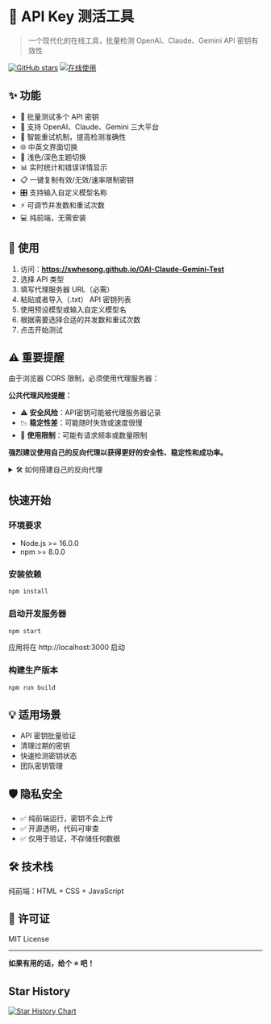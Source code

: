 # 🔑 API Key 测活工具
> 一个现代化的在线工具，批量检测 OpenAI、Claude、Gemini API 密钥有效性

[![GitHub stars](https://img.shields.io/github/stars/swhesong/api-key-tester?style=flat&color=yellow)](https://github.com/swhesong/api-key-tester)
[![在线使用](https://img.shields.io/badge/在线使用-GitHub%20Pages-blue)](https://swhesong.github.io/api-key-tester)

## ✨ 功能

- 🚀 批量测试多个 API 密钥
- 🎯 支持 OpenAI、Claude、Gemini 三大平台
- 🔄 智能重试机制，提高检测准确性
- 🌐 中英文界面切换
- 🌙 浅色/深色主题切换
- 📊 实时统计和错误详情显示
- 📋 一键复制有效/无效/速率限制密钥
- 🎛️ 支持输入自定义模型名称
- ⚡ 可调节并发数和重试次数
- 💻 纯前端，无需安装

## 🚀 使用

1. 访问：**https://swhesong.github.io/OAI-Claude-Gemini-Test**
2. 选择 API 类型
3. 填写代理服务器 URL（必需）
4. 粘贴或者导入（.txt） API 密钥列表
5. 使用预设模型或输入自定义模型名
6. 根据需要选择合适的并发数和重试次数
7. 点击开始测试

## ⚠️ 重要提醒

由于浏览器 CORS 限制，必须使用代理服务器：

**公共代理风险提醒：**
- ⚠️ **安全风险**：API密钥可能被代理服务器记录
- 📉 **稳定性差**：可能随时失效或速度很慢
- 🚫 **使用限制**：可能有请求频率或数量限制

**强烈建议使用自己的反向代理以获得更好的安全性、稳定性和成功率。**

<details>
<summary>🛠️ 如何搭建自己的反向代理</summary>

<details>
<summary>📦 Cloudflare Workers 方案</summary>

1. **注册 Cloudflare 账号**：访问 [cloudflare.com](https://cloudflare.com) 注册

2. **创建 Worker**：
   - 进入 Cloudflare Dashboard
   - 点击 `Workers & Pages` > `Create application` > `Create Worker`
   - 给 Worker 起个名字（如 `api-proxy`）

3. **部署代码**：将以下代码粘贴到 Worker 编辑器中

```javascript
// OpenAI 代理
export default {
  async fetch(request, env, ctx) {
    const url = new URL(request.url);
    
    // 设置目标 API
    const targets = {
      '/openai/': 'https://api.openai.com',
      '/claude/': 'https://api.anthropic.com', 
      '/gemini/': 'https://generativelanguage.googleapis.com'
    };
    
    let targetBase = null;
    let newPath = url.pathname;
    
    for (const [prefix, target] of Object.entries(targets)) {
      if (url.pathname.startsWith(prefix)) {
        targetBase = target;
        newPath = url.pathname.replace(prefix, '/');
        break;
      }
    }
    
    if (!targetBase) {
      return new Response('Not Found', { status: 404 });
    }
    
    const targetUrl = targetBase + newPath + url.search;
    
    const headers = new Headers(request.headers);
    headers.set('Host', new URL(targetBase).host);
    headers.delete('cf-connecting-ip');
    headers.delete('cf-ray');
    
    const response = await fetch(targetUrl, {
      method: request.method,
      headers: headers,
      body: request.body
    });
    
    const newResponse = new Response(response.body, response);
    newResponse.headers.set('Access-Control-Allow-Origin', '*');
    newResponse.headers.set('Access-Control-Allow-Methods', 'GET, POST, PUT, DELETE, OPTIONS');
    newResponse.headers.set('Access-Control-Allow-Headers', '*');
    
    return newResponse;
  },
};
```

4. **保存并部署**：点击 `Save and Deploy`

5. **获取代理地址**：
   - OpenAI: `https://your-worker.workers.dev/openai`
   - Claude: `https://your-worker.workers.dev/claude`
   - Gemini: `https://your-worker.workers.dev/gemini`
</details>

<details>
<summary>🖥️ Nginx 反向代理方案</summary>

如果你有自己的海外服务器，可以使用 Nginx 搭建反向代理：

**前置要求：**
- 一台海外服务器（VPS）
- 一个域名，并将以下子域名解析到服务器IP：
  - `openai.your-domain.com`
  - `claude.your-domain.com` 
  - `gemini.your-domain.com`

**1. 安装 Nginx**
```bash
sudo apt-get update
sudo apt-get install nginx
```

**2. 配置域名和SSL证书**
```bash
# 申请SSL证书（使用 Let's Encrypt）
sudo apt-get install certbot python3-certbot-nginx
sudo certbot --nginx -d your-domain.com
```

**3. 创建反向代理配置**
```bash
# 为每个API创建单独的配置文件
sudo nano /etc/nginx/sites-available/openai-proxy
```

**4. 添加OpenAI配置内容**
```nginx
# OpenAI 反向代理
server {
    listen 443 ssl;
    server_name openai.your-domain.com;
    
    ssl_certificate /etc/letsencrypt/live/claude.your-domain.com/fullchain.pem;
    ssl_certificate_key /etc/letsencrypt/live/claude.your-domain.com/privkey.pem;
    
    location / {
        # DNS解析器，禁用IPv6
        resolver 8.8.8.8 ipv6=off;
        
        # 反向代理配置
        proxy_pass https://api.openai.com/;
        proxy_ssl_server_name on;
        proxy_set_header Host api.openai.com;
        proxy_set_header X-Real-IP $remote_addr;
        proxy_set_header X-Forwarded-For $proxy_add_x_forwarded_for;
        proxy_set_header X-Forwarded-Proto $scheme;
        
        # 隐藏后端服务器的CORS头，避免重复
        proxy_hide_header Access-Control-Allow-Origin;
        proxy_hide_header Access-Control-Allow-Methods;
        proxy_hide_header Access-Control-Allow-Headers;
        proxy_hide_header Access-Control-Allow-Credentials;
        
        # 处理OPTIONS预检请求
        if ($request_method = 'OPTIONS') {
            add_header Access-Control-Allow-Origin *;
            add_header Access-Control-Allow-Methods 'GET, POST, PUT, DELETE, OPTIONS';
            add_header Access-Control-Allow-Headers '*';
            add_header Access-Control-Max-Age 86400;
            return 204;
        }
        
        # 为所有其他请求添加CORS头
        add_header Access-Control-Allow-Origin * always;
        add_header Access-Control-Allow-Methods 'GET, POST, PUT, DELETE, OPTIONS' always;
        add_header Access-Control-Allow-Headers '*' always;
    }
}
```

**5. 创建Claude配置**
```bash
sudo nano /etc/nginx/sites-available/claude-proxy
```

添加以下内容：
```nginx
# Claude 反向代理
server {
    listen 443 ssl;
    server_name claude.your-domain.com;
    
    ssl_certificate /etc/letsencrypt/live/claude.your-domain.com/fullchain.pem;
    ssl_certificate_key /etc/letsencrypt/live/claude.your-domain.com/privkey.pem;
    
    location / {
        # DNS解析器，禁用IPv6
        resolver 8.8.8.8 ipv6=off;
        
        # 反向代理配置
        proxy_pass https://api.anthropic.com/;
        proxy_ssl_server_name on;
        proxy_set_header Host api.anthropic.com;
        proxy_set_header X-Real-IP $remote_addr;
        proxy_set_header X-Forwarded-For $proxy_add_x_forwarded_for;
        proxy_set_header X-Forwarded-Proto $scheme;
        
        # 隐藏后端服务器的CORS头，避免重复
        proxy_hide_header Access-Control-Allow-Origin;
        proxy_hide_header Access-Control-Allow-Methods;
        proxy_hide_header Access-Control-Allow-Headers;
        proxy_hide_header Access-Control-Allow-Credentials;
        
        # 处理OPTIONS预检请求
        if ($request_method = 'OPTIONS') {
            add_header Access-Control-Allow-Origin *;
            add_header Access-Control-Allow-Methods 'GET, POST, PUT, DELETE, OPTIONS';
            add_header Access-Control-Allow-Headers '*';
            add_header Access-Control-Max-Age 86400;
            return 204;
        }
        
        # 为所有其他请求添加CORS头
        add_header Access-Control-Allow-Origin * always;
        add_header Access-Control-Allow-Methods 'GET, POST, PUT, DELETE, OPTIONS' always;
        add_header Access-Control-Allow-Headers '*' always;
    }
}
```

**6. 创建Gemini配置**
```bash
sudo nano /etc/nginx/sites-available/gemini-proxy
```

添加以下内容：
```nginx
# Gemini 反向代理
server {
    listen 443 ssl;
    server_name gemini.your-domain.com;
    
    ssl_certificate /etc/letsencrypt/live/claude.your-domain.com/fullchain.pem;
    ssl_certificate_key /etc/letsencrypt/live/claude.your-domain.com/privkey.pem;
    
    location / {
        # DNS解析器，禁用IPv6
        resolver 8.8.8.8 ipv6=off;
        
        # 反向代理配置
        proxy_pass https://generativelanguage.googleapis.com/;
        proxy_ssl_server_name on;
        proxy_set_header Host generativelanguage.googleapis.com;
        proxy_set_header X-Real-IP $remote_addr;
        proxy_set_header X-Forwarded-For $proxy_add_x_forwarded_for;
        proxy_set_header X-Forwarded-Proto $scheme;
        
        # 隐藏后端服务器的CORS头，避免重复
        proxy_hide_header Access-Control-Allow-Origin;
        proxy_hide_header Access-Control-Allow-Methods;
        proxy_hide_header Access-Control-Allow-Headers;
        proxy_hide_header Access-Control-Allow-Credentials;
        
        # 处理OPTIONS预检请求
        if ($request_method = 'OPTIONS') {
            add_header Access-Control-Allow-Origin *;
            add_header Access-Control-Allow-Methods 'GET, POST, PUT, DELETE, OPTIONS';
            add_header Access-Control-Allow-Headers '*';
            add_header Access-Control-Max-Age 86400;
            return 204;
        }
        
        # 为所有其他请求添加CORS头
        add_header Access-Control-Allow-Origin * always;
        add_header Access-Control-Allow-Methods 'GET, POST, PUT, DELETE, OPTIONS' always;
        add_header Access-Control-Allow-Headers '*' always;
    }
}
```

**7. 启用配置**
```bash
# 启用所有代理配置
sudo ln -s /etc/nginx/sites-available/openai-proxy /etc/nginx/sites-enabled/
sudo ln -s /etc/nginx/sites-available/claude-proxy /etc/nginx/sites-enabled/
sudo ln -s /etc/nginx/sites-available/gemini-proxy /etc/nginx/sites-enabled/
```

**配置说明：**
- 将 `your-domain.com` 替换为你的实际域名
- 每个API使用单独的配置文件，便于管理
- 证书路径会在申请SSL证书后自动生成，无需手动修改

**8. 重启 Nginx**
```bash
sudo nginx -t  # 检查配置
sudo nginx -s reload  # 重新加载配置
```

**代理地址：**
测试成功后，在API Key测试工具中使用以下代理地址：
- OpenAI: `https://openai.your-domain.com`
- Claude: `https://claude.your-domain.com`  
- Gemini: `https://gemini.your-domain.com`
</details>

<details>
<summary>⚡ Vercel 方案</summary>

1. **Fork 项目**：
```bash
git clone https://github.com/你的用户名/api-proxy-vercel
cd api-proxy-vercel
```

2. **创建 api/[...path].js**：
```javascript
export default async function handler(req, res) {
  const { path } = req.query;
  const targetPath = Array.isArray(path) ? path.join('/') : path;
  
  const apiMappings = {
    'openai': 'https://api.openai.com',
    'claude': 'https://api.anthropic.com',
    'gemini': 'https://generativelanguage.googleapis.com'
  };
  
  const apiType = targetPath.split('/')[0];
  const targetBase = apiMappings[apiType];
  
  if (!targetBase) {
    return res.status(404).json({ error: 'API not supported' });
  }
  
  const targetUrl = `${targetBase}/${targetPath.split('/').slice(1).join('/')}`;
  
  try {
    const response = await fetch(targetUrl, {
      method: req.method,
      headers: {
        ...req.headers,
        host: new URL(targetBase).host,
      },
      body: req.method !== 'GET' ? JSON.stringify(req.body) : undefined,
    });
    
    const data = await response.text();
    
    res.setHeader('Access-Control-Allow-Origin', '*');
    res.setHeader('Access-Control-Allow-Methods', 'GET, POST, PUT, DELETE, OPTIONS');
    res.setHeader('Access-Control-Allow-Headers', '*');
    
    res.status(response.status).send(data);
  } catch (error) {
    res.status(500).json({ error: 'Proxy error' });
  }
}
```

3. **部署到 Vercel**：
```bash
npm i -g vercel
vercel --prod
```

### 使用自建代理

将工具中的代理 URL 替换为你的域名：
- **Cloudflare**: `https://your-worker.workers.dev/openai`
- **Nginx**: `https://openai.your-domain.com`  
- **Vercel**: `https://your-app.vercel.app/api/openai`
</details>

### 方案对比

| 方案 | 优势 | 劣势 | 国内访问情况 |
|------|------|------|-------------|
| **Cloudflare Workers** | 免费、简单、全球CDN | 有请求限制 | ⚠️ 访问不稳定 |
| **Nginx + 服务器** | 无限制、可定制、稳定 | 需要服务器、维护成本 | ✅ 完全可控 |
| **Vercel** | 简单部署、免费 | 有冷启动、请求限制 | ❌ 已被墙 |

> **重要提醒**：
> - **Cloudflare Workers** 在国内访问可能不稳定，速度较慢
> - **Vercel** 在国内已被墙，无法直接访问  
> - **Nginx + 海外服务器** 是最稳定可靠的方案

</details>

## 快速开始

### 环境要求

- Node.js >= 16.0.0
- npm >= 8.0.0

### 安装依赖

```bash
npm install
```

### 启动开发服务器

```bash
npm start
```

应用将在 http://localhost:3000 启动

### 构建生产版本

```bash
npm run build
```

## 💡 适用场景

- API 密钥批量验证
- 清理过期的密钥
- 快速检测密钥状态
- 团队密钥管理

## 🛡️ 隐私安全

- ✅ 纯前端运行，密钥不会上传
- ✅ 开源透明，代码可审查
- ✅ 仅用于验证，不存储任何数据

## 🛠️ 技术栈

纯前端：HTML + CSS + JavaScript

## 📄 许可证

MIT License

---

**如果有用的话，给个 ⭐ 吧！**

## Star History

[![Star History Chart](https://api.star-history.com/svg?repos=swhesong/api-key-tester&type=Date)](https://www.star-history.com/#swhesong/api-key-tester&Date)

